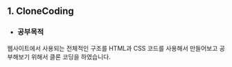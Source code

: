 ## 1. CloneCoding

- ### 공부목적
웹사이트에서 사용되는 전체적인 구조를 HTML과 CSS 코드를 사용해서 만들어보고 공부해보기 위해서 클론 코딩을 하였습니다.
